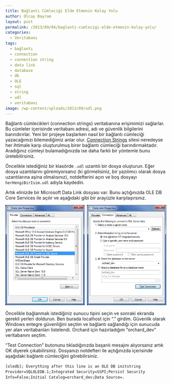 ```yaml
---
title: Bağlantı Cümleciği Elde Etmenin Kolay Yolu
author: Olcay Bayram
layout: post
permalink: /2013/09/04/baglanti-cumlecigi-elde-etmenin-kolay-yolu/
categories:
  - Veritabanı
tags:
  - bağlantı
  - connection
  - connection string
  - data link
  - database
  - db
  - OLE
  - sql
  - string
  - udl
  - veritabanı
image: /wp-content/uploads/2013/09/udl.png
---
```

Bağlantı cümlecikleri (connection strings) veritabanına erişimimizi sağlarlar. Bu cümleler içerisinde veritabanı adresi, adı ve güvenlik bilgilerini barındırırlar. Yeni bir projeye başlarken nasıl bir bağlantı cümleciği yazacağımızı bilemediğimiz anlar olur. [Connection Strings][1] sitesi neredeyse her ihtimale karşı oluşturulmuş birer bağlantı cümleciği barındırmaktadır. Aradığınız cümleyi bulamadığınızda ise daha farklı bir yöntemle bunu üretebilirsiniz.

Öncelikle istediğiniz bir klasörde `.udl` uzantılı bir dosya oluşturun. Eğer dosya uzantılarını göremiyorsanız (ki görmelisiniz, bir yazılımcı olarak dosya uzantılarına aşina olmalısınız), notdefterini açın ve boş dosyayı `herHengiBirIsim.udl` adıyla kaydedin.

Artık elinizde bir Microsoft Data Link dosyası var. Bunu açtığınızda OLE DB Core Services ile açılır ve aşağıdaki gibi bir arayüzle karşılaşırsınız.

<!--more-->

[![UDL](/wp-content/uploads/2013/09/udl.png)][2]

Öncelikle bağlanmak istediğiniz sunucu tipini seçin ve sonraki ekranda gerekli yerleri doldurun. Ben burada localhost için &#8220;.&#8221; girdim. Güvenlik olarak Windows entegre güvenliğini seçtim ve bağlantı sağlandığı için sunucuda yer alan veritabanları listelendi. Orchard için hazırladığım &#8220;orchard_dev&#8221; veritabanını seçtim.

&#8220;Test Connection&#8221; butonunu tıkladığınızda başarılı mesajını alıyorsanız artık OK diyerek çıkabilirsiniz. Dosyanızı notdefteri ile açtığınızda içerisinde aşağıdaki bağlantı cümleciğini görebilirsiniz.

`[oledb]; Everything after this line is an OLE DB initstring
Provider=SQLOLEDB.1;Integrated Security=SSPI;Persist Security Info=False;Initial Catalog=orchard_dev;Data Source=.`

 [1]: http://www.connectionstrings.com/
 [2]: http://otomatikmuhendis.com/wp-content/uploads/2013/09/udl.png